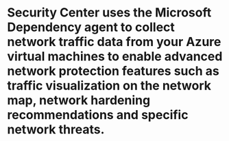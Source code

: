 # Security Center uses the Microsoft Dependency agent to collect network traffic data from your Azure virtual machines to enable advanced network protection features such as traffic visualization on the network map, network hardening recommendations and specific network threats.
